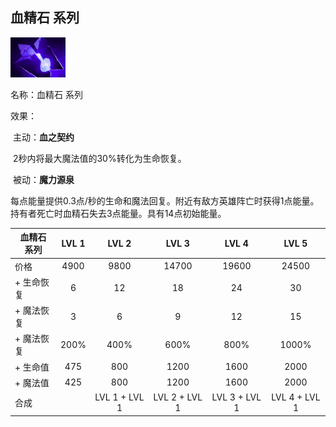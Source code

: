 ## 血精石 系列



![](src/icon/mjz_bloodstone.png)

名称：血精石 系列

效果：

​	主动：**血之契约**

​		2秒内将最大魔法值的30%转化为生命恢复。

​	被动：**魔力源泉**

​		每点能量提供0.3点/秒的生命和魔法回复。附近有敌方英雄阵亡时获得1点能量。持有者死亡时血精石失去3点能量。具有14点初始能量。



| 血精石 系列 | LVL 1 |     LVL 2     |     LVL 3     |     LVL 4     |     LVL 5     |
| ----------- | :---: | :-----------: | :-----------: | :-----------: | :-----------: |
| 价格        | 4900  |     9800      |     14700     |     19600     |     24500     |
| + 生命恢复  |   6   |      12       |      18       |      24       |      30       |
| + 魔法恢复  |   3   |       6       |       9       |      12       |      15       |
| + 魔法恢复  | 200%  |     400%      |     600%      |     800%      |     1000%     |
| + 生命值    |  475  |      800      |     1200      |     1600      |     2000      |
| + 魔法值    |  425  |      800      |     1200      |     1600      |     2000      |
| 合成        |       | LVL 1 + LVL 1 | LVL 2 + LVL 1 | LVL 3 + LVL 1 | LVL 4 + LVL 1 |





